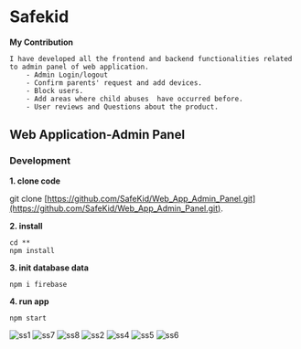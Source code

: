 # Safekid 

**My Contribution**
```
I have developed all the frontend and backend functionalities related to admin panel of web application. 
	- Admin Login/logout
	- Confirm parents' request and add devices.
	- Block users.
	- Add areas where child abuses  have occurred before.
	- User reviews and Questions about the product.
```

## Web Application-Admin Panel

### Development

**1. clone code**

git clone [https://github.com/SafeKid/Web_App_Admin_Panel.git](https://github.com/SafeKid/Web_App_Admin_Panel.git).


**2. install**
```
cd **
npm install
```

**3. init database data**
```
npm i firebase
```

**4. run app**
```
npm start
```

![ss1](https://user-images.githubusercontent.com/54970999/95942106-f7ca8b80-0dff-11eb-8925-cdd9289998af.PNG)
![ss7](https://user-images.githubusercontent.com/54970999/95942159-14ff5a00-0e00-11eb-9f3d-1a728a5b6dff.PNG)
![ss8](https://user-images.githubusercontent.com/54970999/95942743-9d322f00-0e01-11eb-8852-ef377d8dd121.PNG)
![ss2](https://user-images.githubusercontent.com/54970999/95942129-03b64d80-0e00-11eb-8804-17ab59e4905b.PNG)
![ss4](https://user-images.githubusercontent.com/54970999/95942134-087b0180-0e00-11eb-8170-e39b3440fd92.PNG)
![ss5](https://user-images.githubusercontent.com/54970999/95942634-4d536800-0e01-11eb-820f-084bedb69ca0.PNG)
![ss6](https://user-images.githubusercontent.com/54970999/95942641-52b0b280-0e01-11eb-92f4-6de53346c622.PNG)
